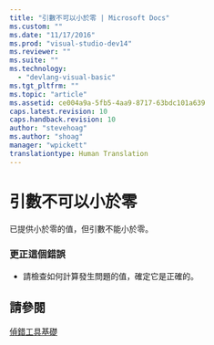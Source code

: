 ```yaml
---
title: "引數不可以小於零 | Microsoft Docs"
ms.custom: ""
ms.date: "11/17/2016"
ms.prod: "visual-studio-dev14"
ms.reviewer: ""
ms.suite: ""
ms.technology: 
  - "devlang-visual-basic"
ms.tgt_pltfrm: ""
ms.topic: "article"
ms.assetid: ce004a9a-5fb5-4aa9-8717-63bdc101a639
caps.latest.revision: 10
caps.handback.revision: 10
author: "stevehoag"
ms.author: "shoag"
manager: "wpickett"
translationtype: Human Translation
---
```

# 引數不可以小於零
已提供小於零的值，但引數不能小於零。  
  
### 更正這個錯誤  
  
-   請檢查如何計算發生問題的值，確定它是正確的。  
  
## 請參閱  
 [偵錯工具基礎](/visual-studio/debugger/debugger-basics)